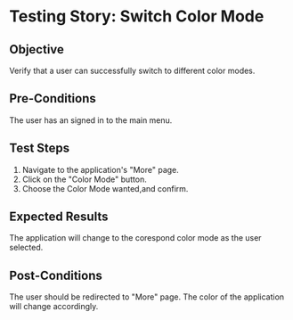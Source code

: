 # Testing Story: Switch Color Mode 

## Objective
Verify that a user can successfully switch to different color modes.

## Pre-Conditions
The user has an signed in to the main menu.


## Test Steps
1. Navigate to the application's "More" page.
2. Click on the "Color Mode" button. 
3. Choose the Color Mode wanted,and confirm.


## Expected Results
The application will change to the corespond color mode as the user selected.

## Post-Conditions
The user should be redirected to "More" page.
The color of the application will change accordingly.

